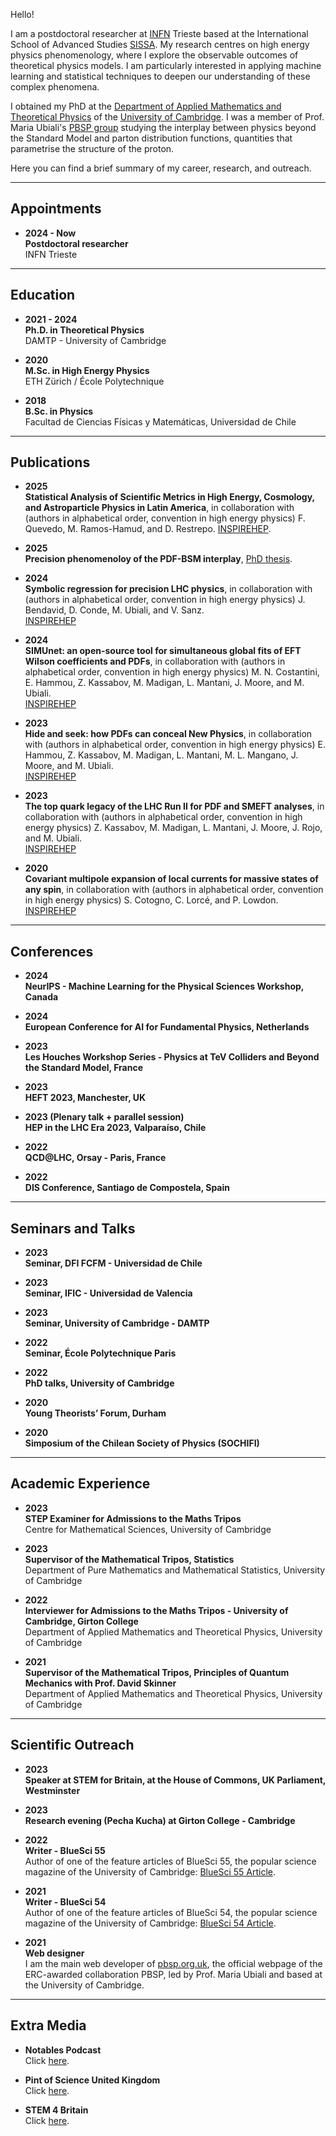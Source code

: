 Hello! 

I am a postdoctoral researcher at [INFN](https://home.infn.it/it/) Trieste based at the International School of Advanced Studies [SISSA](https://www.sissa.it/it). My research centres on high energy physics phenomenology, where I explore the observable outcomes of theoretical physics models. I am particularly interested in applying machine learning and statistical techniques to deepen our understanding of these complex phenomena.

I obtained my PhD at the [Department of Applied Mathematics and Theoretical Physics](https://www.damtp.cam.ac.uk/) of the [University of Cambridge](https://www.cam.ac.uk/). I was a member of Prof. Maria Ubiali's [PBSP group](http://pbsp.org.uk/) studying the interplay between physics beyond the Standard Model and parton distribution functions, quantities that parametrise the structure of the proton.

Here you can find a brief summary of my career, research, and outreach.

---

## Appointments

- **2024 - Now**  
  **Postdoctoral researcher**  
  INFN Trieste

---

## Education

- **2021 - 2024**  
  **Ph.D. in Theoretical Physics**  
  DAMTP - University of Cambridge

- **2020**  
  **M.Sc. in High Energy Physics**  
  ETH Zürich / École Polytechnique

- **2018**  
  **B.Sc. in Physics**  
  Facultad de Ciencias Físicas y Matemáticas, Universidad de Chile

---

## Publications

- **2025**  
  **Statistical Analysis of Scientific Metrics in High Energy, Cosmology, and Astroparticle Physics in Latin America**, in collaboration with (authors in alphabetical order, convention in high energy physics) F. Quevedo, M. Ramos-Hamud, and D. Restrepo. [INSPIREHEP](https://inspirehep.net/literature/2897923).

- **2025**  
  **Precision phenomenoloy of the PDF-BSM interplay**, [PhD thesis](https://indico.nucleares.unam.mx/event/2125/).   

- **2024**  
  **Symbolic regression for precision LHC physics**, in collaboration with (authors in alphabetical order, convention in high energy physics) J. Bendavid, D. Conde, M. Ubiali, and V. Sanz.  
  [INSPIREHEP](https://inspirehep.net/literature/2858279)

- **2024**  
  **SIMUnet: an open-source tool for simultaneous global fits
of EFT Wilson coefficients and PDFs**, in collaboration with (authors in alphabetical order, convention in high energy physics) M. N. Costantini, E. Hammou, Z. Kassabov, M. Madigan, L. Mantani, J. Moore, and M. Ubiali.  
  [INSPIREHEP](https://inspirehep.net/literature/2755426)

- **2023**  
  **Hide and seek: how PDFs can conceal New Physics**, in collaboration with (authors in alphabetical order, convention in high energy physics) E. Hammou, Z. Kassabov, M. Madigan, L. Mantani, M. L. Mangano, J. Moore, and M. Ubiali.  
  [INSPIREHEP](https://inspirehep.net/literature/2678787)

- **2023**  
  **The top quark legacy of the LHC Run II for PDF and SMEFT analyses**, in collaboration with (authors in alphabetical order, convention in high energy physics) Z. Kassabov, M. Madigan, L. Mantani, J. Moore, J. Rojo, and M. Ubiali.  
  [INSPIREHEP](https://inspirehep.net/literature/2641515)

- **2020**  
  **Covariant multipole expansion of local currents for massive states of any spin**, in collaboration with (authors in alphabetical order, convention in high energy physics) S. Cotogno, C. Lorcé, and P. Lowdon.  
  [INSPIREHEP](http://inspirehep.net/record/1771524)

---

## Conferences

- **2024**  
  **NeurIPS - Machine Learning for the Physical Sciences Workshop, Canada**

- **2024**  
  **European Conference for AI for Fundamental Physics, Netherlands**

- **2023**  
  **Les Houches Workshop Series - Physics at TeV Colliders and Beyond the Standard Model, France**  

- **2023**  
  **HEFT 2023, Manchester, UK**  

- **2023 (Plenary talk + parallel session)**  
  **HEP in the LHC Era 2023, Valparaíso, Chile**  

- **2022**  
  **QCD@LHC, Orsay - Paris, France**  

- **2022**  
  **DIS Conference, Santiago de Compostela, Spain**  

---

## Seminars and Talks

- **2023**  
  **Seminar, DFI FCFM - Universidad de Chile**  

- **2023**  
  **Seminar, IFIC - Universidad de Valencia**  

- **2023**  
  **Seminar, University of Cambridge - DAMTP**  

- **2022**  
  **Seminar, École Polytechnique Paris**  

- **2022**  
  **PhD talks, University of Cambridge**  

- **2020**  
  **Young Theorists’ Forum, Durham**  

- **2020**  
  **Simposium of the Chilean Society of Physics (SOCHIFI)**  


---

## Academic Experience

- **2023**  
  **STEP Examiner for Admissions to the Maths Tripos**  
  Centre for Mathematical Sciences, University of Cambridge

- **2023**  
  **Supervisor of the Mathematical Tripos, Statistics**  
  Department of Pure Mathematics and Mathematical Statistics, University of Cambridge

- **2022**  
  **Interviewer for Admissions to the Maths Tripos - University of Cambridge, Girton College**  
  Department of Applied Mathematics and Theoretical Physics, University of Cambridge

- **2021**  
  **Supervisor of the Mathematical Tripos, Principles of Quantum Mechanics with Prof. David Skinner**  
  Department of Applied Mathematics and Theoretical Physics, University of Cambridge


---

## Scientific Outreach

- **2023**  
  **Speaker at STEM for Britain, at the House of Commons, UK Parliament, Westminster**  

- **2023**  
  **Research evening (Pecha Kucha) at Girton College - Cambridge**  

- **2022**  
  **Writer - BlueSci 55**  
  Author of one of the feature articles of BlueSci 55, the popular science magazine of the University of Cambridge: [BlueSci 55 Article](https://issuu.com/bluesci/docs/issue_55_final_1_).

- **2021**  
  **Writer - BlueSci 54**  
  Author of one of the feature articles of BlueSci 54, the popular science magazine of the University of Cambridge: [BlueSci 54 Article](https://issuu.com/bluesci/docs/bluesci_finalized_magazine_single_page_v2).

- **2021**  
  **Web designer**  
  I am the main web developer of [pbsp.org.uk](http://pbsp.org.uk), the official webpage of the ERC-awarded collaboration PBSP, led by Prof. Maria Ubiali and based at the University of Cambridge.

---

## Extra Media

- **Notables Podcast**  
  Click [here](https://www.youtube.com/watch?v=sVvGmlfNdEU).

- **Pint of Science United Kingdom**  
  Click [here](https://pintofscience.co.uk/event/uncovering-the-building-blocks-of-the-universe-1).

- **STEM 4 Britain**  
  Click [here](https://www.scienceinparliament.org.uk/wp-content/uploads/2023/04/SIP-79-1-Spring-2023.pdf).
  
